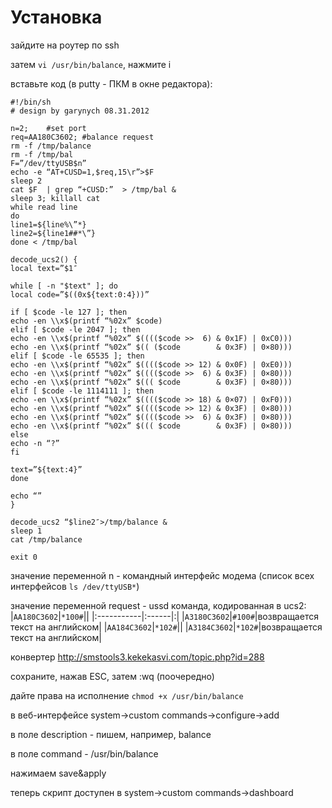 # Установка #

зайдите на роутер по ssh

затем `vi /usr/bin/balance`, нажмите i

вставьте код (в putty - ПКМ в окне редактора):
```
#!/bin/sh
# design by garynych 08.31.2012

n=2;    #set port
req=AA180C3602; #balance request
rm -f /tmp/balance
rm -f /tmp/bal
F=”/dev/ttyUSB$n”
echo -e “AT+CUSD=1,$req,15\r”>$F
sleep 2
cat $F  | grep “+CUSD:”  > /tmp/bal &
sleep 3; killall cat
while read line
do
line1=${line%\”*}
line2=${line1##*\”}
done < /tmp/bal

decode_ucs2() {
local text=”$1″

while [ -n "$text" ]; do
local code=”$((0x${text:0:4}))”

if [ $code -le 127 ]; then
echo -en \\x$(printf “%02x” $code)
elif [ $code -le 2047 ]; then
echo -en \\x$(printf “%02x” $(((($code >>  6) & 0x1F) | 0xC0)))
echo -en \\x$(printf “%02x” $(( ($code        & 0x3F) | 0×80)))
elif [ $code -le 65535 ]; then
echo -en \\x$(printf “%02x” $(((($code >> 12) & 0x0F) | 0xE0)))
echo -en \\x$(printf “%02x” $(((($code >>  6) & 0x3F) | 0×80)))
echo -en \\x$(printf “%02x” $((( $code        & 0x3F) | 0×80)))
elif [ $code -le 1114111 ]; then
echo -en \\x$(printf “%02x” $(((($code >> 18) & 0×07) | 0xF0)))
echo -en \\x$(printf “%02x” $(((($code >> 12) & 0x3F) | 0×80)))
echo -en \\x$(printf “%02x” $(((($code >>  6) & 0x3F) | 0×80)))
echo -en \\x$(printf “%02x” $((( $code        & 0x3F) | 0×80)))
else
echo -n “?”
fi

text=”${text:4}”
done

echo “”
}

decode_ucs2 “$line2″>/tmp/balance &
sleep 1
cat /tmp/balance

exit 0
```

значение переменной n - командный интерфейс модема (список всех интерфейсов `ls /dev/ttyUSB*`)

значение переменной request - ussd команда, кодированная в ucs2:
|`AA180C3602`|`*100#`||
|:-----------|:------|:|
|`A3180C3602`|`#100#`|возвращается текст на английском|
|`AA184C3602`|`*102#`||
|`A3184C3602`|`*102#`|возвращается текст на английском|

конвертер http://smstools3.kekekasvi.com/topic.php?id=288

сохраните, нажав ESC, затем :wq (поочередно)

дайте права на исполнение `chmod +x /usr/bin/balance`

в веб-интерфейсе system->custom commands->configure->add

в поле description - пишем, например, balance

в поле command - /usr/bin/balance

нажимаем save&apply

теперь скрипт доступен в system->custom commands->dashboard